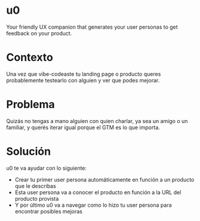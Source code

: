 # u0

Your friendly UX companion that generates your user personas to get feedback on your product.

# Contexto

Una vez que vibe-codeaste tu landing page o producto queres probablemente testearlo con alguien y ver que podes mejorar.

# Problema

Quizás no tengas a mano alguien con quien charlar, ya sea un amigo o un familiar, y querés iterar igual porque el GTM es lo que importa.

# Solución

u0 te va ayudar con lo siguiente:

- Crear tu primer user persona automáticamente en función a un producto que le describas
- Esta user persona va a conocer el producto en función a la URL del producto provista
- Y por último u0 va a navegar como lo hizo tu user persona para encontrar posibles mejoras
